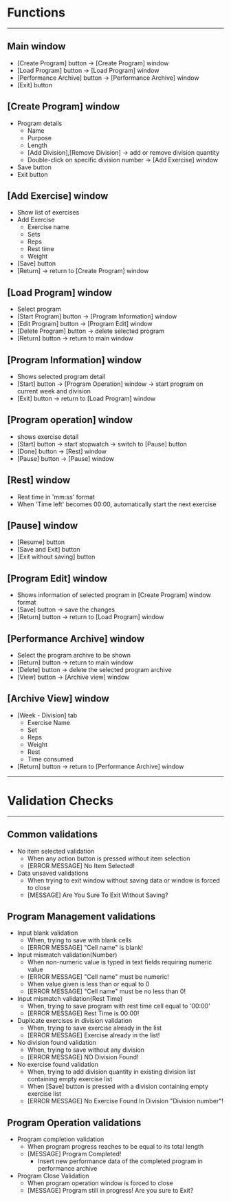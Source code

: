 # Functions

---
## Main window
- [Create Program] button -> [Create Program] window
- [Load Program] button -> [Load Program] window
- [Performance Archive] button -> [Performance Archive] window
- [Exit] button

## [Create Program] window
- Program details
  - Name
  - Purpose
  - Length
  - [Add Division],[Remove Division] -> add or remove division quantity
  - Double-click on specific division number -> [Add Exercise] window
- Save button
- Exit button

## [Add Exercise] window
- Show list of exercises
- Add Exercise
  - Exercise name
  - Sets
  - Reps
  - Rest time
  - Weight
- [Save] button
- [Return] -> return to [Create Program] window

## [Load Program] window
- Select program
- [Start Program] button -> [Program Information] window
- [Edit Program] button -> [Program Edit] window
- [Delete Program] button -> delete selected program
- [Return] button -> return to main window 

## [Program Information] window
- Shows selected program detail
- [Start] button -> [Program Operation] window -> start program on current week and division
- [Exit] button -> return to [Load Program] window

## [Program operation] window
- shows exercise detail
- [Start] button -> start stopwatch -> switch to [Pause] button
- [Done] button -> [Rest] window
- [Pause] button -> [Pause] window

## [Rest] window
- Rest time in 'mm:ss' format
- When 'Time left' becomes 00:00, automatically start the next exercise

## [Pause] window
- [Resume] button
- [Save and Exit] button
- [Exit without saving] button

## [Program Edit] window
- Shows information of selected program in [Create Program] window format 
- [Save] button -> save the changes
- [Return] button -> return to [Load Program] window

## [Performance Archive] window
- Select the program archive to be shown
- [Return] button -> return to main window
- [Delete] button -> delete the selected program archive
- [View] button -> [Archive view] window

## [Archive View] window
- [Week - Division] tab
  - Exercise Name
  - Set
  - Reps
  - Weight
  - Rest
  - Time consumed
- [Return] button -> return to [Performance Archive] window

---
# Validation Checks

---
## Common validations
- No item selected validation
  - When any action button is pressed without item selection
  - [ERROR MESSAGE] No Item Selected!
- Data unsaved validations
  - When trying to exit window without saving data or window is forced to close
  - [MESSAGE] Are You Sure To Exit Without Saving?

## Program Management validations
- Input blank validation
  - When, trying to save with blank cells
  - [ERROR MESSAGE] "Cell name" is blank!
- Input mismatch validation(Number)
  - When non-numeric value is typed in text fields requiring numeric value  
  - [ERROR MESSAGE] "Cell name" must be numeric!
  - When value given is less than or equal to 0
  - [ERROR MESSAGE] "Cell name" must be no less than 0!
- Input mismatch validation(Rest Time)
  - When, trying to save program with rest time cell equal to '00:00'
  - [ERROR MESSAGE] Rest Time is 00:00!
- Duplicate exercises in division validation
  - When, trying to save exercise already in the list
  - [ERROR MESSAGE] Exercise already in the list!
- No division found validation
  - When, trying to save without any division
  - [ERROR MESSAGE] NO Division Found!
- No exercise found validation
  - When, trying to add division quantity in existing division list containing empty exercise list
  - When [Save] button is pressed with a division containing empty exercise list
  - [ERROR MESSAGE] No Exercise Found In Division "Division number"!

## Program Operation validations
- Program completion validation
  - When program progress reaches to be equal to its total length
  - [MESSAGE] Program Completed!
    - Insert new performance data of the completed program in performance archive
- Program Close Validation
  - When program operation window is forced to close
  - [MESSAGE] Program still in progress! Are you sure to Exit?
